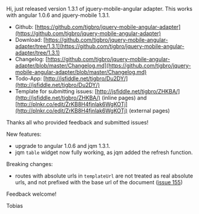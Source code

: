 Hi,
just released version 1.3.1 of jquery-mobile-angular adapter. This works with angular 1.0.6 and jquery-mobile 1.3.1.

* Github: [https://github.com/tigbro/jquery-mobile-angular-adapter](https://github.com/tigbro/jquery-mobile-angular-adapter)
* Download: [https://github.com/tigbro/jquery-mobile-angular-adapter/tree/1.3.1](https://github.com/tigbro/jquery-mobile-angular-adapter/tree/1.3.1) 
* Changelog: [https://github.com/tigbro/jquery-mobile-angular-adapter/blob/master/Changelog.md](https://github.com/tigbro/jquery-mobile-angular-adapter/blob/master/Changelog.md)
* Todo-App: [http://jsfiddle.net/tigbro/Du2DY/](http://jsfiddle.net/tigbro/Du2DY/)
* Template for submitting issues: [http://jsfiddle.net/tigbro/ZHKBA/](http://jsfiddle.net/tigbro/ZHKBA/) (inline pages) and [http://plnkr.co/edit/ZrKB8H4fjnlak6WgKOTj](http://plnkr.co/edit/ZrKB8H4fjnlak6WgKOTj) (external pages)

Thanks all who provided feedback and submitted issues!

New features:

- upgrade to angular 1.0.6 and jqm 1.3.1.
- jqm `table` widget now fully working, as jqm added the refresh function.

Breaking changes:

- routes with absolute urls in `templateUrl` are not treated as real absolute urls,
  and not prefixed with the base url of the document ([issue 155](https://github.com/tigbro/jquery-mobile-angular-adapter/issues/155))


Feedback welcome! 

Tobias 